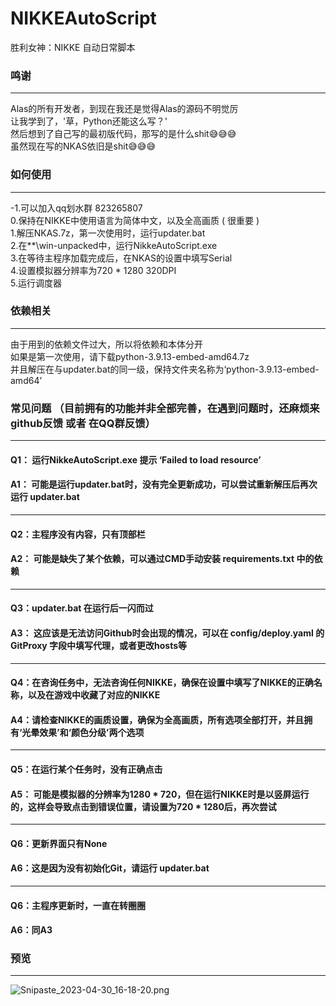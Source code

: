 # NIKKEAutoScript

胜利女神：NIKKE 自动日常脚本

### 鸣谢

------

Alas的所有开发者，到现在我还是觉得Alas的源码不明觉厉  
让我学到了，'草，Python还能这么写？'  
然后想到了自己写的最初版代码，那写的是什么shit😅😅😅  
虽然现在写的NKAS依旧是shit😅😅😅

### 如何使用

------
-1.可以加入qq划水群 823265807  
0.保持在NIKKE中使用语言为简体中文，以及全高画质 ( 很重要 )  
1.解压NKAS.7z，第一次使用时，运行updater.bat  
2.在**\win-unpacked中，运行NikkeAutoScript.exe  
3.在等待主程序加载完成后，在NKAS的设置中填写Serial  
4.设置模拟器分辨率为720 * 1280 320DPI    
5.运行调度器  

### 依赖相关

------

由于用到的依赖文件过大，所以将依赖和本体分开   
如果是第一次使用，请下载python-3.9.13-embed-amd64.7z   
并且解压在与updater.bat的同一级，保持文件夹名称为‘python-3.9.13-embed-amd64’

### 常见问题 （目前拥有的功能并非全部完善，在遇到问题时，还麻烦来github反馈 或者 在QQ群反馈）
------
#### Q1： 运行NikkeAutoScript.exe 提示  ‘Failed to load resource’
#### A1： 可能是运行updater.bat时，没有完全更新成功，可以尝试重新解压后再次运行 updater.bat
------
#### Q2：主程序没有内容，只有顶部栏
#### A2： 可能是缺失了某个依赖，可以通过CMD手动安装 requirements.txt 中的依赖
------
#### Q3：updater.bat 在运行后一闪而过
#### A3： 这应该是无法访问Github时会出现的情况，可以在 config/deploy.yaml 的 GitProxy 字段中填写代理，或者更改hosts等
------
#### Q4：在咨询任务中，无法咨询任何NIKKE，确保在设置中填写了NIKKE的正确名称，以及在游戏中收藏了对应的NIKKE
#### A4：请检查NIKKE的画质设置，确保为全高画质，所有选项全部打开，并且拥有‘光晕效果’和‘颜色分级’两个选项
------
#### Q5：在运行某个任务时，没有正确点击
#### A5： 可能是模拟器的分辨率为1280 * 720，但在运行NIKKE时是以竖屏运行的，这样会导致点击到错误位置，请设置为720 * 1280后，再次尝试
------
#### Q6：更新界面只有None
#### A6：这是因为没有初始化Git，请运行 updater.bat
------
#### Q6：主程序更新时，一直在转圈圈
#### A6：同A3

### 预览

------

![Snipaste_2023-04-30_16-18-20.png](https://s2.loli.net/2023/04/30/zkSraMNEGgQv7iw.png)
